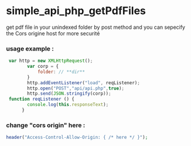 # simple_api_php_getPdfFiles
get pdf file in your unindexed folder by post method and you can sepecify the Cors origine host for more securité
### usage example :
```javascript
 var http = new XMLHttpRequest();
        var corp = {
            folder: // **dir**
        }
        http.addEventListener("load", reqListener);
        http.open("POST","api/api.php",true);
        http.send(JSON.stringify(corp));
 function reqListener () {
        console.log(this.responseText);
      }
```
### change "cors origin" here :  
```php
header("Access-Control-Allow-Origin: { /* here */ }"); 
```
